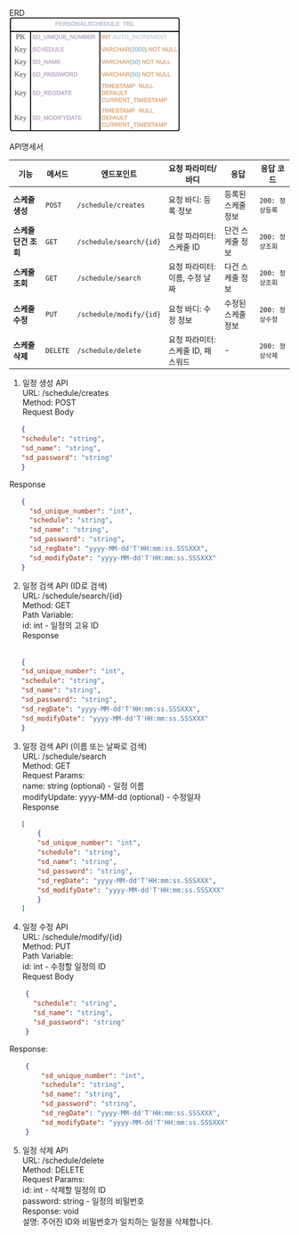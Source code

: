 ERD\
![](imge/api.png)

API명세서

| **기능**              | **메서드** | **엔드포인트**                | **요청 파라미터/바디**   | **응답**                 | **응답 코드** |
|-----------------------|------------|--------------------------|--------------------------|--------------------------|----------|
| **스케줄 생성**       | `POST`     | `/schedule/creates`      | 요청 바디: 등록 정보      | 등록된 스케줄 정보       | `200: 정상등록`  |
| **스케줄 단건 조회**  | `GET`      | `/schedule/search/{id}`  | 요청 파라미터: 스케줄 ID  | 단건 스케줄 정보         | `200: 정상조회`  |
| **스케줄 조회**       | `GET`      | `/schedule/search`       | 요청 파라미터: 이름, 수정 날짜 | 다건 스케줄 정보   | `200: 정상조회`    |
| **스케줄 수정**       | `PUT`      | `/schedule/modify/{id}`  | 요청 바디: 수정 정보      | 수정된 스케줄 정보       | `200: 정상수정`  |
| **스케줄 삭제**       | `DELETE`   | `/schedule/delete`       | 요청 파라미터: 스케줄 ID, 패스워드 | -              | `200: 정상삭제`  |


1. 일정 생성 API\
   URL: /schedule/creates\
   Method: POST\
   Request Body
 ```json
    {
    "schedule": "string",
    "sd_name": "string",
    "sd_password": "string"
    }
```
Response
 ```json
    {
      "sd_unique_number": "int",
      "schedule": "string",
      "sd_name": "string",
      "sd_password": "string",
      "sd_regDate": "yyyy-MM-dd'T'HH:mm:ss.SSSXXX",
      "sd_modifyDate": "yyyy-MM-dd'T'HH:mm:ss.SSSXXX"
    }
```

2. 일정 검색 API (ID로 검색)\
   URL: /schedule/search/{id}\
   Method: GET\
   Path Variable:\
   id: int - 일정의 고유 ID\
   Response
```json

   {
   "sd_unique_number": "int",
   "schedule": "string",
   "sd_name": "string",
   "sd_password": "string",
   "sd_regDate": "yyyy-MM-dd'T'HH:mm:ss.SSSXXX",
   "sd_modifyDate": "yyyy-MM-dd'T'HH:mm:ss.SSSXXX"
   }
```
3. 일정 검색 API (이름 또는 날짜로 검색)\
   URL: /schedule/search\
   Method: GET\
   Request Params:\
   name: string (optional) - 일정 이름\
   modifyUpdate: yyyy-MM-dd (optional) - 수정일자\
   Response
```json
   [
       {
       "sd_unique_number": "int",
       "schedule": "string",
       "sd_name": "string",
       "sd_password": "string",
       "sd_regDate": "yyyy-MM-dd'T'HH:mm:ss.SSSXXX",
       "sd_modifyDate": "yyyy-MM-dd'T'HH:mm:ss.SSSXXX"
       }
   ]
```
4. 일정 수정 API\
   URL: /schedule/modify/{id}\
   Method: PUT\
   Path Variable:\
   id: int - 수정할 일정의 ID\
   Request Body
```json
    {
      "schedule": "string",
      "sd_name": "string",
      "sd_password": "string"
    }
```
Response:
```json
    {
        "sd_unique_number": "int",
        "schedule": "string",
        "sd_name": "string",
        "sd_password": "string",
        "sd_regDate": "yyyy-MM-dd'T'HH:mm:ss.SSSXXX",
        "sd_modifyDate": "yyyy-MM-dd'T'HH:mm:ss.SSSXXX"
    }
```
5. 일정 삭제 API\
   URL: /schedule/delete\
   Method: DELETE\
   Request Params:\
   id: int - 삭제할 일정의 ID\
   password: string - 일정의 비밀번호\
   Response: void\
   설명: 주어진 ID와 비밀번호가 일치하는 일정을 삭제합니다.